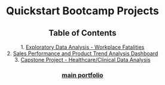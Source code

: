 <h1 align="center"> Quickstart Bootcamp Projects </h1>

<h2 align='center'> Table of Contents </h2>

<p align='center'> 
  1. <a href=''>Exploratory Data Analysis - Workplace Fatalities</a>
<br> 2. <a href=''> Sales Performance and Product Trend Analysis Dashboard</a>
<br> 3. <a href=''>Capstone Project - Healthcare/Clinical Data Analysis</a>
</p>

<h3 align= "center"><a href='https://github.com/miyahj/Portfolio/tree/main'>main portfolio</a></h3>
